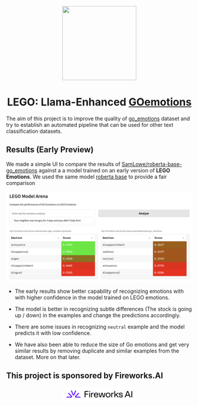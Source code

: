 <div align = "center">
<img src = "assets/icon.png" width = 200 height = 200>
<br>
<h1>LEGO: Llama-Enhanced <a href = "https://huggingface.co/datasets/go_emotions">GOemotions</a></h1>
</div>

The aim of this project is to improve the quality of [go_emotions](https://huggingface.co/datasets/go_emotions) dataset and try to establish an automated pipeline that can be used for other text classification datasets.

## Results (Early Preview)

We made a simple UI to compare the results of [SamLowe/roberta-base-go_emotions](https://huggingface.co/SamLowe/roberta-base-go_emotions) against a a model trained on an early version of **LEGO Emotions**. We used the same model [roberta base](https://huggingface.co/FacebookAI/roberta-base) to provide a fair comparison

![results](assets/results.gif)

- The early results show better capability of recognizing emotions with with higher confidence in the model trained on LEGO emotions.

- The model is better in recognizing subtle differences (The stock is going up / down) in the examples and change the predictions accordingly.

- There are some issues in recognizing `neutral` example and the model predicts it with low confidence.

- We have also been able to reduce the size of Go emotions and get very similar results by removing duplicate and similar examples from the dataset. More on that later.

## This project is sponsored by Fireworks.AI
<div align = "center">
<img src = "assets/Fireworksai.png" width = 200>
</div>